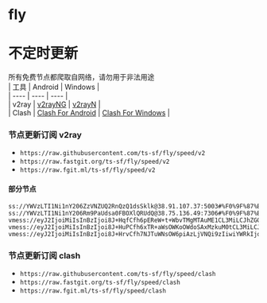 # fly
# 不定时更新
所有免费节点都爬取自网络，请勿用于非法用途  
|  工具  | Android  | Windows  |  
|  ----  | ----   | ----  |  
| v2ray  | [v2rayNG](https://github.com/2dust/v2rayNG/releases) | [v2rayN](https://github.com/2dust/v2rayN/releases) |  
| Clash  | [Clash For Android](https://github.com/Kr328/ClashForAndroid/releases) | [Clash For Windows](https://github.com/Fndroid/clash_for_windows_pkg/releases) | 
  
### 节点更新订阅  v2ray
- `https://raw.githubusercontent.com/ts-sf/fly/speed/v2`  
- `https://raw.fastgit.org/ts-sf/fly/speed/v2`  
- `https://raw.fgit.ml/ts-sf/fly/speed/v2`  
#### 部分节点  
``` 
ss://YWVzLTI1Ni1nY206ZzVNZUQ2RnQzQ1dsSklk@38.91.107.37:5003#%F0%9F%87%BA%F0%9F%87%B8US%E7%BE%8E%E5%9B%BD3%202.0MB%2Fs
ss://YWVzLTI1Ni1nY206Rm9PaUdsa0FBOXlQRUdQ@38.75.136.49:7306#%F0%9F%87%BA%F0%9F%87%B8US%E7%BE%8E%E5%9B%BD5%202.0MB%2Fs
vmess://eyJ2IjoiMiIsInBzIjoi8J+HqfCfh6pEReW+t+WbvTMgMTAuME1CL3MiLCJhZGQiOiJkZTItdjJyYXkuaXByYWNldnBuLmNvbSIsInBvcnQiOiI4NDQzIiwiaWQiOiIzODBkNmJhMi0xMWYxLTQzYzktOTE0NS1mYjI3OWY0ZTUzYmMiLCJhaWQiOiIwIiwic2N5IjoiYXV0byIsIm5ldCI6InRjcCIsInR5cGUiOiJub25lIiwiaG9zdCI6ImpwZnJlZS5mZWVsZnJlZS5hc2lhIiwicGF0aCI6Ii9waCIsInRscyI6InRscyIsInNuaSI6IiIsInRlc3RfbmFtZSI6IkRF5b635Zu9MyJ9
vmess://eyJ2IjoiMiIsInBzIjoi8J+HuPCfh6xTR+aWsOWKoOWdoSAxMzkuM0tCL3MiLCJhZGQiOiIxOTQuMjMzLjk1LjE4MCIsInBvcnQiOiI4MCIsImlkIjoiMDM0ZjdlODgtNTYxYS00ZmI5LWI5MTctNGFiMzM0M2I2NzU1IiwiYWlkIjoiMCIsInNjeSI6ImF1dG8iLCJuZXQiOiJ3cyIsInR5cGUiOiJub25lIiwiaG9zdCI6IjE5NC4yMzMuOTUuMTgwIiwicGF0aCI6Ii92bWVzcy8iLCJ0bHMiOiIiLCJzbmkiOiIiLCJ0ZXN0X25hbWUiOiJTR+aWsOWKoOWdoSJ9
vmess://eyJ2IjoiMiIsInBzIjoi8J+HrvCfh7NJTuWNsOW6piAzLjVNQi9zIiwiYWRkIjoicnUtdjJyYXkuaXByYWNldnBuLmNvbSIsInBvcnQiOiI4NDQzIiwiaWQiOiI2YjY1OTI2ZS0xMTBkLTQ3MjgtYTgwNy01NjcwZDg4MjllMDkiLCJhaWQiOiIwIiwic2N5IjoiYXV0byIsIm5ldCI6InRjcCIsInR5cGUiOiJub25lIiwiaG9zdCI6ImludGVybmV0LmxpZmUuY29tLmJ5IiwicGF0aCI6Ii9vbmd0cnVtZGF0YS5jb20iLCJ0bHMiOiJ0bHMiLCJzbmkiOiIiLCJ0ZXN0X25hbWUiOiJJTuWNsOW6piJ9
```
### 节点更新订阅  clash
- `https://raw.githubusercontent.com/ts-sf/fly/speed/clash`  
- `https://raw.fastgit.org/ts-sf/fly/speed/clash`  
- `https://raw.fgit.ml/ts-sf/fly/speed/clash`  


